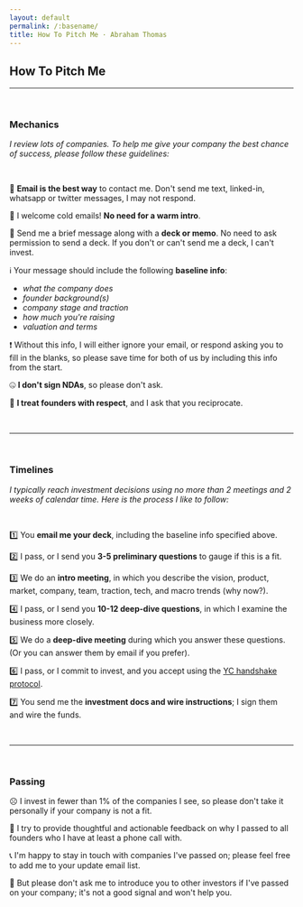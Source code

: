 ```yaml
---
layout: default
permalink: /:basename/
title: How To Pitch Me · Abraham Thomas
---
```


## How To Pitch Me

----

<br/> 

### Mechanics

*I review lots of companies.  To help me give your company the best chance of success, please follow these guidelines:*

<br/>

📧 **Email is the best way** to contact me.  Don't send me text, linked-in, whatsapp or twitter messages, I may not respond.

🧊 I welcome cold emails!  **No need for a warm intro**.

📝 Send me a brief message along with a **deck or memo**.  No need to ask permission to send a deck.  If you don't or can't send me a deck, I can't invest.

ℹ️ Your message should include the following **baseline info**: 
- *what the company does*
- *founder background(s)*
- *company stage and traction*
- *how much you're raising*
- *valuation and terms*

❗️ Without this info, I will either ignore your email, or respond asking you to fill in the blanks, so please save time for both of us by including this info from the start.

🤐 **I don't sign NDAs**, so please don't ask.

🎲 **I treat founders with respect**, and I ask that you reciprocate.


<br/>

----

<br/>


### Timelines

*I typically reach investment decisions using no more than 2 meetings and 2 weeks of calendar time.  Here is the process I like to follow:*

<br/>

1️⃣ You **email me your deck**, including the baseline info specified above.

2️⃣ I pass, or I send you **3-5 preliminary questions** to gauge if this is a fit.

3️⃣ We do an **intro meeting**, in which you describe the vision, product, market, company, team, traction, tech, and macro trends (why now?).  

4️⃣ I pass, or I send you **10-12 deep-dive questions**, in which I examine the business more closely.

5️⃣ We do a **deep-dive meeting** during which you answer these questions.  (Or you can answer them by email if you prefer).

6️⃣ I pass, or I commit to invest, and you accept using the [YC handshake protocol](https://www.ycombinator.com/handshake/).

7️⃣ You send me the **investment docs and wire instructions**; I sign them and wire the funds.

<br/>

----

<br/>


### Passing

☹️ I invest in fewer than 1% of the companies I see, so please don't take it personally if your company is not a fit.  

📝 I try to provide thoughtful and actionable feedback on why I passed to all founders who I have at least a phone call with.

📞 I'm happy to stay in touch with companies I've passed on; please feel free to add me to your update email list.

🤝 But please don't ask me to introduce you to other investors if I've passed on your company; it's not a good signal and won't help you.

<br/>
<br/>